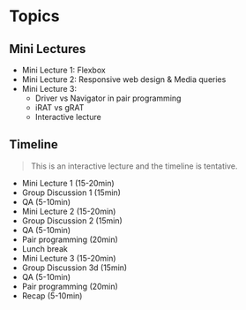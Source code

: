 
# Topics

## Mini Lectures
- Mini Lecture 1: Flexbox
- Mini Lecture 2: Responsive web design & Media queries
- Mini Lecture 3: 
  - Driver vs Navigator in pair programming
  - iRAT vs gRAT
  - Interactive lecture

## Timeline

> This is an interactive lecture and the timeline is tentative.

- Mini Lecture 1 (15-20min)
- Group Discussion 1 (15min)
- QA (5-10min)
- Mini Lecture 2 (15-20min)
- Group Discussion 2 (15min)
- QA (5-10min)
- Pair programming (20min)
- Lunch break
- Mini Lecture 3 (15-20min)
- Group Discussion 3d (15min)
- QA (5-10min)
- Pair programming (20min)
- Recap (5-10min)


